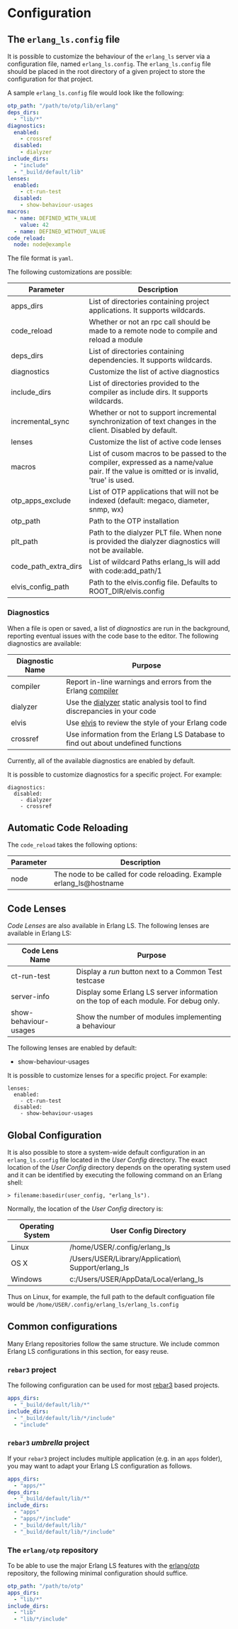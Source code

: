 # Configuration

## The `erlang_ls.config` file

It is possible to customize the behaviour of the `erlang_ls` server
via a configuration file, named `erlang_ls.config`. The
`erlang_ls.config` file should be placed in the root directory of a
given project to store the configuration for that project.

A sample `erlang_ls.config` file would look like the following:

```yaml
otp_path: "/path/to/otp/lib/erlang"
deps_dirs:
  - "lib/*"
diagnostics:
  enabled:
    - crossref
  disabled:
    - dialyzer
include_dirs:
  - "include"
  - "_build/default/lib"
lenses:
  enabled:
    - ct-run-test
  disabled:
    - show-behaviour-usages
macros:
  - name: DEFINED_WITH_VALUE
    value: 42
  - name: DEFINED_WITHOUT_VALUE
code_reload:
  node: node@example
```

The file format is `yaml`.

The following customizations are possible:

| Parameter               | Description                                                                                                                               |
|-------------------------|-------------------------------------------------------------------------------------------------------------------------------------------|
| apps\_dirs              | List of directories containing project applications. It supports wildcards.                                                               |
| code\_reload            | Whether or not an rpc call should be made to a remote node to compile and reload a module                                                 |
| deps\_dirs              | List of directories containing dependencies. It supports wildcards.                                                                       |
| diagnostics             | Customize the list of active diagnostics                                                                                                  |
| include\_dirs           | List of directories provided to the compiler as include dirs. It supports wildcards.                                                      |
| incremental\_sync       | Whether or not to support incremental synchronization of text changes in the client. Disabled by default.                                 |
| lenses                  | Customize the list of active code lenses                                                                                                  |
| macros                  | List of cusom macros to be passed to the compiler, expressed as a name/value pair. If the value is omitted or is invalid, 'true' is used. |
| otp\_apps\_exclude      | List of OTP applications that will not be indexed (default: megaco, diameter, snmp, wx)                                                   |
| otp\_path               | Path to the OTP installation                                                                                                              |
| plt\_path               | Path to the dialyzer PLT file. When none is provided the dialyzer diagnostics will not be available.                                      |
| code\_path\_extra\_dirs | List of wildcard Paths erlang\_ls will add with code:add\_path/1                                                                          |
| elvis\_config\_path     | Path to the elvis.config file. Defaults to ROOT_DIR/elvis.config                                                                          |

### Diagnostics

When a file is open or saved, a list of _diagnostics_ are run in the
background, reporting eventual issues with the code base to the
editor. The following diagnostics are available:

| Diagnostic Name | Purpose                                                                              |
|-----------------|--------------------------------------------------------------------------------------|
| compiler        | Report in-line warnings and errors from the Erlang [compiler][compiler]              |
| dialyzer        | Use the [dialyzer][dialyzer] static analysis tool to find discrepancies in your code |
| elvis           | Use [elvis][elvis] to review the style of your Erlang code                           |
| crossref        | Use information from the Erlang LS Database to find out about undefined functions    |

Currently, all of the available diagnostics are enabled by default.

It is possible to customize diagnostics for a specific project. For example:

```
diagnostics:
  disabled:
    - dialyzer
    - crossref
```

## Automatic Code Reloading

The `code_reload` takes the following options:

| Parameter | Description                                                          |
|-----------|----------------------------------------------------------------------|
| node      | The node to be called for code reloading. Example erlang_ls@hostname |

## Code Lenses

_Code Lenses_ are also available in Erlang LS. The following lenses
are available in Erlang LS:

| Code Lens Name        | Purpose                                                                              |
|-----------------------|--------------------------------------------------------------------------------------|
| ct-run-test           | Display a _run_ button next to a Common Test testcase                                |
| server-info           | Display some Erlang LS server information on the top of each module. For debug only. |
| show-behaviour-usages | Show the number of modules implementing a behaviour                                  |

The following lenses are enabled by default:

* show-behaviour-usages

It is possible to customize lenses for a specific project. For example:

```
lenses:
  enabled:
    - ct-run-test
  disabled:
    - show-behaviour-usages
```

## Global Configuration

It is also possible to store a system-wide default configuration in an
`erlang_ls.config` file located in the _User Config_ directory. The
exact location of the _User Config_ directory depends on the operating
system used and it can be identified by executing the following
command on an Erlang shell:

    > filename:basedir(user_config, "erlang_ls").

Normally, the location of the _User Config_ directory is:

| Operating System | User Config Directory                               |
|------------------|-----------------------------------------------------|
| Linux            | /home/USER/.config/erlang\_ls                       |
| OS X             | /Users/USER/Library/Application\ Support/erlang\_ls |
| Windows          | c:/Users/USER/AppData/Local/erlang\_ls              |

Thus on Linux, for example, the full path to the default configuation file
would be `/home/USER/.config/erlang_ls/erlang_ls.config`

## Common configurations

Many Erlang repositories follow the same structure. We include common
Erlang LS configurations in this section, for easy reuse.

### `rebar3` project

The following configuration can be used for most [rebar3][rebar3]
based projects.

```yaml
apps_dirs:
  - "_build/default/lib/*"
include_dirs:
  - "_build/default/lib/*/include"
  - "include"
```

### `rebar3` _umbrella_ project

If your `rebar3` project includes multiple application (e.g. in an
`apps` folder), you may want to adapt your Erlang LS configuration as
follows.

```yaml
apps_dirs:
  - "apps/*"
deps_dirs:
  - "_build/default/lib/*"
include_dirs:
  - "apps"
  - "apps/*/include"
  - "_build/default/lib/"
  - "_build/default/lib/*/include"
```

### The `erlang/otp` repository

To be able to use the major Erlang LS features with the
[erlang/otp][otp] repository, the following minimal configuration
should suffice.

```yaml
otp_path: "/path/to/otp"
apps_dirs:
  - "lib/*"
include_dirs:
  - "lib"
  - "lib/*/include"
```

[compiler]:https://erlang.org/doc/man/compile.html
[dialyzer]:http://erlang.org/doc/apps/dialyzer/dialyzer_chapter.html
[elvis]:https://github.com/inaka/elvis
[otp]:https://github.com/erlang/otp
[rebar3]:https://rebar3.org
